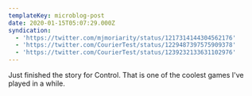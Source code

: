 ```yaml
---
templateKey: microblog-post
date: 2020-01-15T05:07:29.000Z
syndication:
  - 'https://twitter.com/mjmoriarity/status/1217314144304562176'
  - 'https://twitter.com/CourierTest/status/1229487397575909378'
  - 'https://twitter.com/CourierTest/status/1239232133631102976'
---
```


Just finished the story for Control. That is one of the coolest games I've played in a while.
